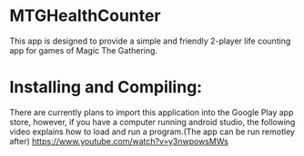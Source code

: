 # MTGHealthCounter
This app is designed to provide a simple and friendly 2-player life counting app for games of Magic The Gathering.

# Installing and Compiling:
There are currently plans to import this application into the Google Play app store, however, if you have a computer running  android studio, the following video explains how to load and run a program.(The app can be run remotley after) 	https://www.youtube.com/watch?v=y3nwpowsMWs
